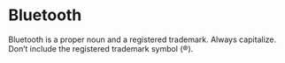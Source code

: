 # Bluetooth

Bluetooth is a proper noun and a registered trademark. Always capitalize. Don’t include the registered trademark symbol (®).
